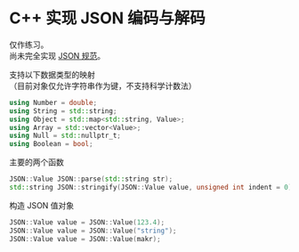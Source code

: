 # C++ 实现 JSON 编码与解码

仅作练习。  
尚未完全实现 [JSON 规范](https://www.json.org/json-zh.html)。

支持以下数据类型的映射  
（目前对象仅允许字符串作为键，不支持科学计数法）

```cpp
using Number = double;
using String = std::string;
using Object = std::map<std::string, Value>;
using Array = std::vector<Value>;
using Null = std::nullptr_t;
using Boolean = bool;
```

主要的两个函数

```cpp
JSON::Value JSON::parse(std::string str);
std::string JSON::stringify(JSON::Value value, unsigned int indent = 0);
```

构造 JSON 值对象

```cpp
JSON::Value value = JSON::Value(123.4);
JSON::Value value = JSON::Value("string");
JSON::Value value = JSON::Value(makr);

```
